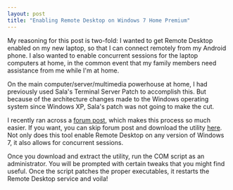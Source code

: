 ```yaml
---
layout: post
title: "Enabling Remote Desktop on Windows 7 Home Premium"
---
```


My reasoning for this post is two-fold: I wanted to get Remote Desktop enabled on my new laptop, so that I can connect remotely from my Android phone. I also wanted to enable concurrent sessions for the laptop computers at home, in the common event that my family members need assistance from me while I'm at home.

On the main computer/server/multimedia powerhouse at home, I had previously used Sala's Terminal Server Patch to accomplish this. But because of the architecture changes made to the Windows operating system since Windows XP, Sala's patch was not going to make the cut.

I recently ran across a [forum post](http://thegreenbutton.com/forums/t/79427.aspx?PageIndex=1), which makes this process so much easier. If you want, you can skip forum post and download the utility [here](http://www.mediafire.com/file/hzz2l5mznzm/Concurrent_RDP_Win7_RTM_patcher_v1.1.zip). Not only does this tool enable Remote Desktop on any version of Windows 7, it also allows for concurrent sessions.

Once you download and extract the utility, run the COM script as an administrator. You will be prompted with certain tweaks that you might find useful. Once the script patches the proper executables, it restarts the Remote Desktop service and voila!
